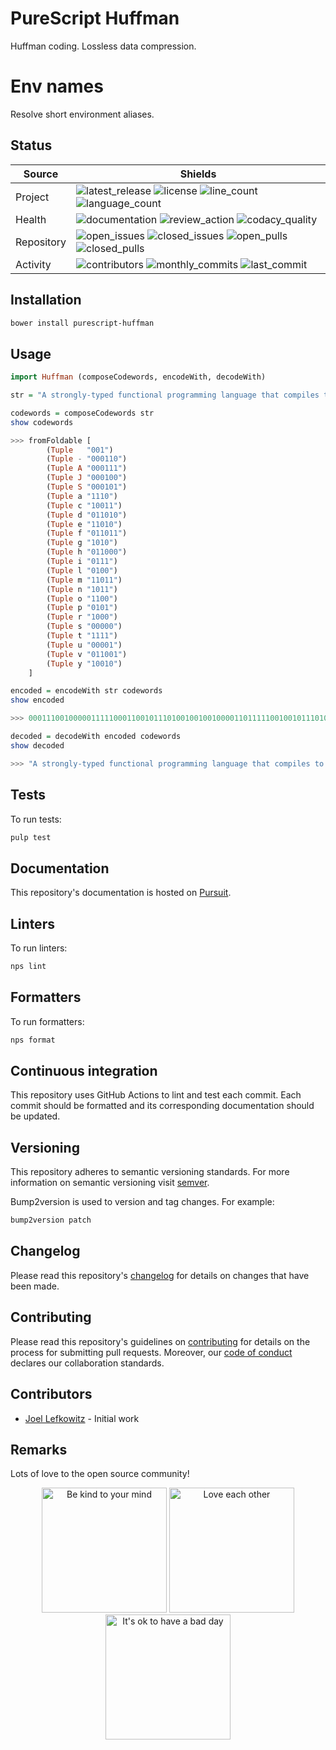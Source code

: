 # PureScript Huffman

Huffman coding. Lossless data compression.

# Env names

Resolve short environment aliases.

## Status

| Source     | Shields                                                       |
| ---------- | ------------------------------------------------------------- |
| Project    | ![latest_release] ![license] ![line_count] ![language_count]  |
| Health     | ![documentation] ![review_action] ![codacy_quality]           |
| Repository | ![open_issues] ![closed_issues] ![open_pulls] ![closed_pulls] |
| Activity   | ![contributors] ![monthly_commits] ![last_commit]             |

## Installation

```bash
bower install purescript-huffman
```

## Usage

```purs
import Huffman (composeCodewords, encodeWith, decodeWith)

str = "A strongly-typed functional programming language that compiles to JavaScript"
```

```purs
codewords = composeCodewords str
show codewords

>>> fromFoldable [
        (Tuple   "001")
        (Tuple - "000110")
        (Tuple A "000111")
        (Tuple J "000100")
        (Tuple S "000101")
        (Tuple a "1110")
        (Tuple c "10011")
        (Tuple d "011010")
        (Tuple e "11010")
        (Tuple f "011011")
        (Tuple g "1010")
        (Tuple h "011000")
        (Tuple i "0111")
        (Tuple l "0100")
        (Tuple m "11011")
        (Tuple n "1011")
        (Tuple o "1100")
        (Tuple p "0101")
        (Tuple r "1000")
        (Tuple s "00000")
        (Tuple t "1111")
        (Tuple u "00001")
        (Tuple v "011001")
        (Tuple y "10010")
    ]
```

```purs
encoded = encodeWith str codewords
show encoded

>>> 000111001000001111100011001011101001001001000011011111001001011101001101000...
```

```purs
decoded = decodeWith encoded codewords
show decoded

>>> "A strongly-typed functional programming language that compiles to JavaScript"
```

## Tests

To run tests:

```bash
pulp test
```

## Documentation

This repository's documentation is hosted on [Pursuit](https://pursuit.purescript.org/packages/purescript-huffman).

## Linters

To run linters:

```bash
nps lint
```

## Formatters

To run formatters:

```bash
nps format
```

## Continuous integration

This repository uses GitHub Actions to lint and test each commit. Each commit should be formatted and its corresponding documentation should be updated.

## Versioning

This repository adheres to semantic versioning standards. For more information on semantic versioning visit [semver](https://semver.org).

Bump2version is used to version and tag changes. For example:

```bash
bump2version patch
```

## Changelog

Please read this repository's [changelog](CHANGELOG.md) for details on changes that have been made.

## Contributing

Please read this repository's guidelines on [contributing](CONTRIBUTING.md) for details on the process for submitting pull requests. Moreover, our [code of conduct](CODE_OF_CONDUCT.md) declares our collaboration standards.

## Contributors

- [Joel Lefkowitz](https://github.com/joellefkowitz) - Initial work

## Remarks

Lots of love to the open source community!

<p align='center'>
    <img width=200 height=200 src='https://media.giphy.com/media/osAcIGTSyeovPq6Xph/giphy.gif' alt='Be kind to your mind' />
    <img width=200 height=200 src='https://media.giphy.com/media/KEAAbQ5clGWJwuJuZB/giphy.gif' alt='Love each other' />
    <img width=200 height=200 src='https://media.giphy.com/media/WRWykrFkxJA6JJuTvc/giphy.gif' alt="It's ok to have a bad day" />
</p>

[latest_release]: https://img.shields.io/github/v/tag/joellefkowitz/purescript-huffman "Latest release"
[license]: https://img.shields.io/github/license/joellefkowitz/purescript-huffman "License"
[line_count]: https://img.shields.io/tokei/lines/github/joellefkowitz/purescript-huffman "Line count"
[language_count]: https://img.shields.io/github/languages/count/joellefkowitz/purescript-huffman "Language count"
[documentation]: https://pursuit.purescript.org/packages/purescript-huffman/badge "Documentation"
[review_action]: https://img.shields.io/github/actions/workflow/status/JoelLefkowitz/purescript-huffman/review.yml "Review action"
[codacy_quality]: https://img.shields.io/codacy/grade/4934e15d76c04969af83eddea6ce5461 "Codacy quality"
[open_issues]: https://img.shields.io/github/issues/joellefkowitz/purescript-huffman "Open issues"
[closed_issues]: https://img.shields.io/github/issues-closed/joellefkowitz/purescript-huffman "Closed issues"
[open_pulls]: https://img.shields.io/github/issues-pr/joellefkowitz/purescript-huffman "Open pull requests"
[closed_pulls]: https://img.shields.io/github/issues-pr-closed/joellefkowitz/purescript-huffman "Closed pull requests"
[contributors]: https://img.shields.io/github/contributors/joellefkowitz/purescript-huffman "Contributors"
[monthly_commits]: https://img.shields.io/github/commit-activity/m/joellefkowitz/purescript-huffman "Monthly commits"
[last_commit]: https://img.shields.io/github/last-commit/joellefkowitz/purescript-huffman "Last commit"
